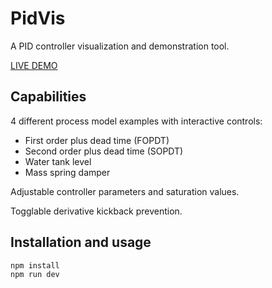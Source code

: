 # PidVis

A PID controller visualization and demonstration tool.

[LIVE DEMO](https://gergely-ferenczy.github.io/pid-vis/)

## Capabilities

4 different process model examples with interactive controls:
* First order plus dead time (FOPDT)
* Second order plus dead time (SOPDT)
* Water tank level
* Mass spring damper

Adjustable controller parameters and saturation values.

Togglable derivative kickback prevention.

## Installation and usage

```
npm install
npm run dev
```
